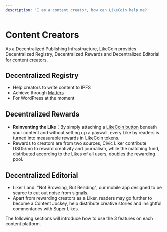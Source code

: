 ```yaml
---
description: 'I am a content creator, how can LikeCoin help me?'
---
```


# Content Creators

As a Decentralized Publishing Infrastructure, LikeCoin provides Decentralized Registry, Decentralized Rewards and Decentralized Editorial for content creators.

## Decentralized Registry

* Help creators to write content to IPFS
* Achieve through [Matters](https://matters.news/)
* For WordPress at the moment

## Decentralized Rewards

* **Reinventing the Like**：By simply attaching a [LikeCoin button](https://docs.like.co/user-guide/creator/likecoin-button) beneath your content and without setting up a paywall, every Like by readers is turned into measurable rewards in LikeCoin tokens.
* Rewards to creators are from two sources, Civic Liker contribute USD5/mo to reward creativity and journalism, while the matching fund, distributed according to the Likes of all users, doubles the rewarding pool.

## Decentralized Editorial

* Liker Land: "Not Browsing, But Reading", our mobile app designed to be scarce to cut out noise from signals.
* Apart from rewarding creators as a Liker, readers may go further to become a Content Jockey, help distribute creative stories and insightful commentaries with Super Likes.



The following sections will introduce how to use the 3 features on each content platform.

